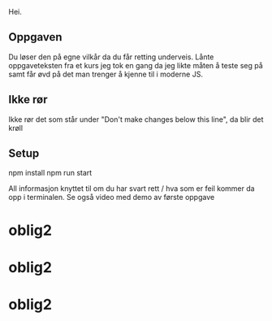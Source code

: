 Hei.

## Oppgaven

Du løser den på egne vilkår da du får retting underveis.
Lånte oppgaveteksten fra et kurs jeg tok en gang da jeg likte måten å teste seg på samt får øvd på det man
trenger å kjenne til i moderne JS.

## Ikke rør

Ikke rør det som står under "Don't make changes below this line", da blir det krøll

## Setup

npm install
npm run start

All informasjon knyttet til om du har svart rett / hva som er feil kommer da opp i terminalen. Se også video med demo av første oppgave
# oblig2
# oblig2
# oblig2
